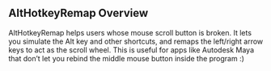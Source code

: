 ## AltHotkeyRemap Overview

AltHotkeyRemap helps users whose mouse scroll button is broken. It lets you simulate the Alt key and other shortcuts, and remaps the left/right arrow keys to act as the scroll wheel. This is useful for apps like Autodesk Maya that don’t let you rebind the middle mouse button inside the program :)